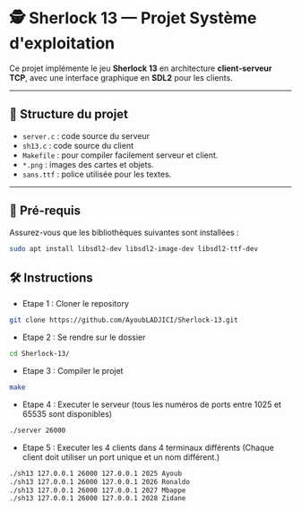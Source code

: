 # 🕵️ Sherlock 13 — Projet Système d'exploitation

Ce projet implémente le jeu **Sherlock 13** en architecture **client-serveur TCP**, avec une interface graphique en **SDL2** pour les clients.

---

## 📁 Structure du projet

- `server.c` : code source du serveur
- `sh13.c` : code source du client
- `Makefile` : pour compiler facilement serveur et client.
- `*.png` : images des cartes et objets.
- `sans.ttf` : police utilisée pour les textes.

---

## 🧰 Pré-requis

Assurez-vous que les bibliothèques suivantes sont installées :

```bash
sudo apt install libsdl2-dev libsdl2-image-dev libsdl2-ttf-dev
```

## 🛠️ Instructions

- Etape 1 : Cloner le repository 
```bash
git clone https://github.com/AyoubLADJICI/Sherlock-13.git
```

- Etape 2 : Se rendre sur le dossier
```bash
cd Sherlock-13/ 
```

- Etape 3 : Compiler le projet
```bash
make
```
- Etape 4 : Executer le serveur (tous les numéros de ports entre 1025 et 65535 sont disponibles)
```bash
./server 26000
```

- Etape 5 : Executer les 4 clients dans 4 terminaux différents (Chaque client doit utiliser un port unique et un nom différent.)
```bash
./sh13 127.0.0.1 26000 127.0.0.1 2025 Ayoub
./sh13 127.0.0.1 26000 127.0.0.1 2026 Ronaldo
./sh13 127.0.0.1 26000 127.0.0.1 2027 Mbappe
./sh13 127.0.0.1 26000 127.0.0.1 2028 Zidane
```
